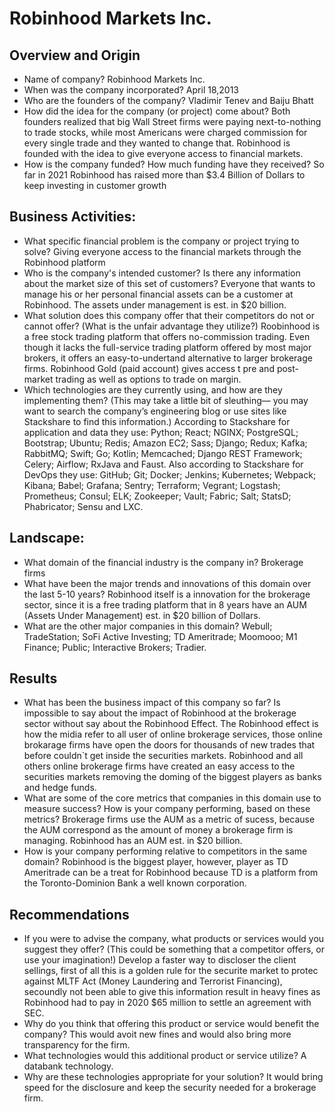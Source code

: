 # Robinhood Markets Inc.

## Overview and Origin

* Name of company?
Robinhood Markets Inc.  
* When was the company incorporated?
April 18,2013
* Who are the founders of the company?
Vladimir Tenev and Baiju Bhatt
* How did the idea for the company (or project) come about?
Both founders realized that big Wall Street firms were paying next-to-nothing to trade stocks, while most Americans were charged commission for every single trade and they wanted to change that. Robinhood is founded with the idea to give everyone access to financial markets.
* How is the company funded? How much funding have they received?
So far in 2021 Robinhood has raised more than $3.4 Billion of Dollars to keep investing in customer growth

## Business Activities:

* What specific financial problem is the company or project trying to solve?
Giving everyone access to the financial markets through the Robinhood platform 
* Who is the company's intended customer?  Is there any information about the market size of this set of customers?
Everyone that wants to manage his or her personal financial assets can be a customer at Robinhood. The assets under management is est. in $20 billion. 
* What solution does this company offer that their competitors do not or cannot offer? (What is the unfair advantage they utilize?)
Roobinhood is a free stock trading platform that offers no-commission trading. Even though it lacks the full-service trading platform offered by most major brokers, it offers an easy-to-undertand alternative to larger brokerage firms. Robinhood Gold (paid account) gives access t pre and post-market trading as well as options to trade on margin.
* Which technologies are they currently using, and how are they implementing them? (This may take a little bit of sleuthing–– you may want to search the company’s engineering blog or use sites like Stackshare to find this information.)
According to Stackshare for application and data they use: Python; React; NGINX; PostgreSQL; Bootstrap; Ubuntu; Redis; Amazon EC2; Sass; Django; Redux; Kafka; RabbitMQ; Swift; Go; Kotlin; Memcached; Django REST Framework; Celery; Airflow; RxJava and Faust.
Also according to Stackshare for DevOps they use: GitHub; Git; Docker; Jenkins; Kubernetes; Webpack; Kibana; Babel; Grafana; Sentry; Terraform; Vegrant; Logstash; Prometheus; Consul; ELK; Zookeeper; Vault; Fabric; Salt; StatsD; Phabricator; Sensu and LXC.
## Landscape:

* What domain of the financial industry is the company in?
Brokerage firms
* What have been the major trends and innovations of this domain over the last 5-10 years?
Robinhood itself is a innovation for the brokerage sector, since it is a free trading platform that in 8 years have an AUM (Assets Under Management) est. in $20 billion of Dollars.  
* What are the other major companies in this domain?
Webull; TradeStation; SoFi Active Investing; TD Ameritrade; Moomooo; M1 Finance; Public; Interactive Brokers; Tradier.
## Results

* What has been the business impact of this company so far?
Is impossible to say about the impact of Robinhood at the brokerage sector without say about the Robinhood Effect. The Robinhood effect is how the midia refer to all user of online brokerage services, those online brokarage firms have open the doors for thousands of new trades that before couldn`t get inside the securities markets. Robinhood and all others online brokerage firms have created an easy access to the securities markets removing the doming of the biggest players as banks and hedge funds.    
* What are some of the core metrics that companies in this domain use to measure success? How is your company performing, based on these metrics?
Brokerage firms use the AUM as a metric of sucess, because the AUM correspond as the amount of money a brokerage firm is managing. Robinhood has an AUM est. in $20 billion.
* How is your company performing relative to competitors in the same domain?
Robinhood is the biggest player, however, player as TD Ameritrade can be a treat for Robinhood because TD is a platform from the Toronto-Dominion Bank a well known corporation. 
## Recommendations

* If you were to advise the company, what products or services would you suggest they offer? (This could be something that a competitor offers, or use your imagination!)
Develop a faster way to discloser the client sellings, first of all this is a golden rule for the securite market to protec against MLTF Act (Money Laundering and Terrorist Financing), secoundly not been able to give this information result in heavy fines as Robinhood had to pay in 2020 $65 million to settle an agreement with SEC.
* Why do you think that offering this product or service would benefit the company?
This would avoit new fines and would also bring more transparency for the firm.
* What technologies would this additional product or service utilize?
A databank technology.
* Why are these technologies appropriate for your solution?
It would bring speed for the disclosure and keep the security needed for a brokerage firm.